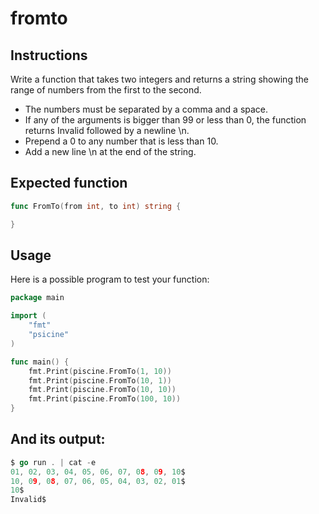 # fromto
## Instructions

Write a function that takes two integers and returns a string showing the range of numbers from the first to the second.

- The numbers must be separated by a comma and a space.
- If any of the arguments is bigger than 99 or less than 0, the function returns Invalid followed by a newline \n.
- Prepend a 0 to any number that is less than 10.
- Add a new line \n at the end of the string.

## Expected function
```go
func FromTo(from int, to int) string {

}
```
## Usage

Here is a possible program to test your function:
```go
package main

import (
	"fmt"
	"psicine"
)

func main() {
	fmt.Print(piscine.FromTo(1, 10))
	fmt.Print(piscine.FromTo(10, 1))
	fmt.Print(piscine.FromTo(10, 10))
	fmt.Print(piscine.FromTo(100, 10))
}
```
## And its output:
```go
$ go run . | cat -e
01, 02, 03, 04, 05, 06, 07, 08, 09, 10$
10, 09, 08, 07, 06, 05, 04, 03, 02, 01$
10$
Invalid$
```